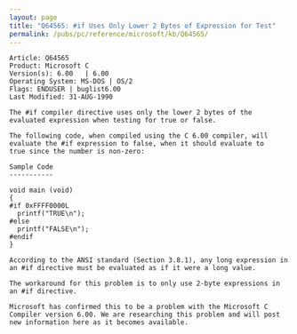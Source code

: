 ```yaml
---
layout: page
title: "Q64565: #if Uses Only Lower 2 Bytes of Expression for Test"
permalink: /pubs/pc/reference/microsoft/kb/Q64565/
---
```


	Article: Q64565
	Product: Microsoft C
	Version(s): 6.00   | 6.00
	Operating System: MS-DOS | OS/2
	Flags: ENDUSER | buglist6.00
	Last Modified: 31-AUG-1990
	
	The #if compiler directive uses only the lower 2 bytes of the
	evaluated expression when testing for true or false.
	
	The following code, when compiled using the C 6.00 compiler, will
	evaluate the #if expression to false, when it should evaluate to
	true since the number is non-zero:
	
	Sample Code
	-----------
	
	void main (void)
	{
	#if 0xFFFF0000L
	  printf("TRUE\n");
	#else
	  printf("FALSE\n");
	#endif
	}
	
	According to the ANSI standard (Section 3.8.1), any long expression in
	an #if directive must be evaluated as if it were a long value.
	
	The workaround for this problem is to only use 2-byte expressions in
	an #if directive.
	
	Microsoft has confirmed this to be a problem with the Microsoft C
	Compiler version 6.00. We are researching this problem and will post
	new information here as it becomes available.

